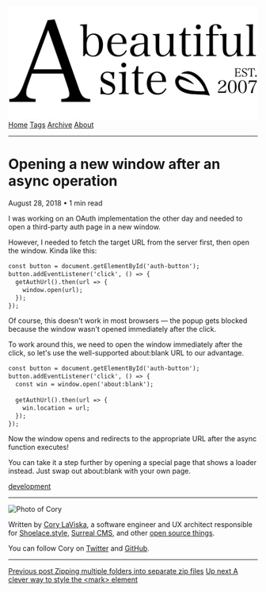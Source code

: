 <a href="../../index.html" class="header-link"><img src="../../images/logos/wordmark.svg" alt="A Beautiful Site" class="wordmark" /></a> <a href="../../index.html" class="nav-item">Home</a> <a href="../../tags/index.html" class="nav-item">Tags</a> <a href="../index.html" class="nav-item">Archive</a> <a href="../../about/index.html" class="nav-item">About</a>

---

# Opening a new window after an async operation

August 28, 2018 • 1 min read

I was working on an OAuth implementation the other day and needed to open a third-party auth page in a new window.

However, I needed to fetch the target URL from the server first, then open the window. Kinda like this:

    const button = document.getElementById('auth-button');
    button.addEventListener('click', () => {
      getAuthUrl().then(url => {
        window.open(url);
      });
    });

Of course, this doesn't work in most browsers — the popup gets blocked because the window wasn't opened immediately after the click.

To work around this, we need to open the window immediately after the click, so let's use the well-supported about:blank URL to our advantage.

    const button = document.getElementById('auth-button');
    button.addEventListener('click', () => {
      const win = window.open('about:blank');

      getAuthUrl().then(url => {
        win.location = url;
      });
    });

Now the window opens and redirects to the appropriate URL after the async function executes!

You can take it a step further by opening a special page that shows a loader instead. Just swap out about:blank with your own page.

<a href="../../tags/development/index.html" class="post-tag">development</a>

---

<img src="http://0.gravatar.com/avatar/bf1b3b95fd5b096a3592247c29667b33?s=512" alt="Photo of Cory" class="avatar avatar-small" />

Written by [Cory LaViska](../../index-4.html), a software engineer and UX architect responsible for [Shoelace.style](https://shoelace.style/), [Surreal CMS](https://www.surrealcms.com/), and other [open source things](https://github.com/claviska).

You can follow Cory on [Twitter](https://twitter.com/bgooonz) and [GitHub](https://github.com/claviska).

---

<a href="../zipping-multiple-folders-into-separate-zip-files/index.html" class="post-nav-previous"><span class="small">Previous post</span> Zipping multiple folders into separate zip files</a> <a href="../a-clever-way-to-style-the-mark-element/index.html" class="post-nav-next"><span class="small">Up next</span> A clever way to style the &lt;mark&gt; element</a>
